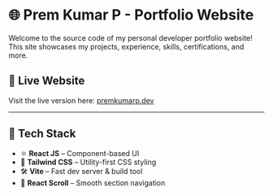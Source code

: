 # 🌐 Prem Kumar P - Portfolio Website

Welcome to the source code of my personal developer portfolio website! This site showcases my projects, experience, skills, certifications, and more.



## 🚀 Live Website

Visit the live version here: [premkumarp.dev](https://prem-portfolio-dde53.web.app/)  


---

## 📁 Tech Stack

- ⚛️ **React JS** – Component-based UI
- 💨 **Tailwind CSS** – Utility-first CSS styling
- 🛠️ **Vite** – Fast dev server & build tool
- 🔗 **React Scroll** – Smooth section navigation 
